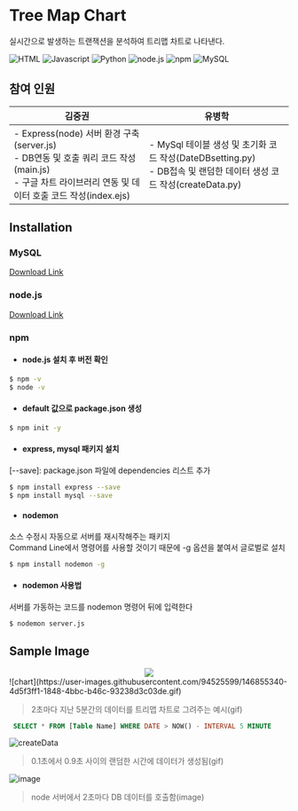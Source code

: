 # Tree Map Chart
실시간으로 발생하는 트랜잭션을 분석하여 트리맵 차트로 나타낸다.



![HTML](https://img.shields.io/badge/-html-red)
![Javascript](https://img.shields.io/badge/-Javascript-yellow)
![Python](https://img.shields.io/badge/-Python-9cf)
![node.js](https://img.shields.io/badge/node.js-v16.13-brightgreen)
![npm](https://img.shields.io/badge/npm-v8.1.0-green)
![MySQL](https://img.shields.io/badge/MySQL-v5.7-blue)   

## 참여 인원
|김중권|유병학|
|-----|-----|
|- Express(node) 서버 환경 구축(server.js) <br> - DB연동 및 호출 쿼리 코드 작성(main.js) <br> - 구글 차트 라이브러리 연동 및 데이터 호출 코드 작성(index.ejs) | - MySql 테이블 생성 및 초기화 코드 작성(DateDBsetting.py) <br> - DB접속 및 랜덤한 데이터 생성 코드 작성(createData.py)


## Installation

### MySQL
[Download Link](https://downloads.mysql.com/archives/installer/)


### node.js
[Download Link](https://nodejs.org/en/download/)

### npm

- #### node.js 설치 후 버전 확인
```bash
$ npm -v
$ node -v
```

- #### default 값으로 package.json 생성
```bash
$ npm init -y
```

- #### express, mysql 패키지 설치  
[--save]: package.json 파일에 dependencies 리스트 추가
```bash
$ npm install express --save
$ npm install mysql --save
```

- #### nodemon
소스 수정시 자동으로 서버를 재시작해주는 패키지  
Command Line에서 명령어를 사용할 것이기 때문에 -g 옵션을 붙여서 글로벌로 설치
```bash
$ npm install nodemon -g
```
- #### nodemon 사용법  
서버를 가동하는 코드를 nodemon 명령어 뒤에 입력한다
```bash
$ nodemon server.js
```


## Sample Image
<div align=center>
<img src="https://user-images.githubusercontent.com/94525599/146855340-4d5f3ff1-1848-4bbc-b46c-93238d3c03de.gif">
</div>   
![chart](https://user-images.githubusercontent.com/94525599/146855340-4d5f3ff1-1848-4bbc-b46c-93238d3c03de.gif)
 
 
> 2초마다 지난 5분간의 데이터를 트리맵 차트로 그려주는 예시(gif)   
```sql
 SELECT * FROM [Table Name] WHERE DATE > NOW() - INTERVAL 5 MINUTE
```   
![createData](https://user-images.githubusercontent.com/94525599/146854755-7391267b-2820-4559-a5ec-6ab7f118107a.gif)   
> 0.1초에서 0.9초 사이의 랜덤한 시간에 데이터가 생성됨(gif)   

![image](https://user-images.githubusercontent.com/94525599/146855690-559ecd56-feb2-4744-a5a4-2b304a83c6f4.png)   
> node 서버에서 2초마다 DB 데이터를 호출함(image)

